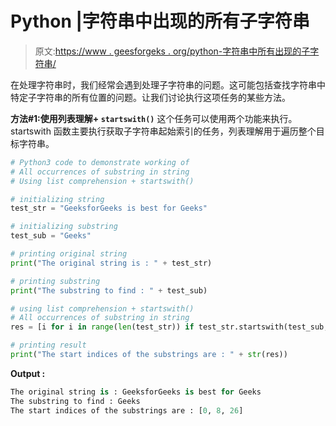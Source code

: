 # Python |字符串中出现的所有子字符串

> 原文:[https://www . geesforgeks . org/python-字符串中所有出现的子字符串/](https://www.geeksforgeeks.org/python-all-occurrences-of-substring-in-string/)

在处理字符串时，我们经常会遇到处理子字符串的问题。这可能包括查找字符串中特定子字符串的所有位置的问题。让我们讨论执行这项任务的某些方法。

**方法#1:使用列表理解+ `startswith()`**
这个任务可以使用两个功能来执行。startswith 函数主要执行获取子字符串起始索引的任务，列表理解用于遍历整个目标字符串。

```py
# Python3 code to demonstrate working of
# All occurrences of substring in string
# Using list comprehension + startswith()

# initializing string 
test_str = "GeeksforGeeks is best for Geeks"

# initializing substring
test_sub = "Geeks"

# printing original string 
print("The original string is : " + test_str)

# printing substring 
print("The substring to find : " + test_sub)

# using list comprehension + startswith()
# All occurrences of substring in string 
res = [i for i in range(len(test_str)) if test_str.startswith(test_sub, i)]

# printing result 
print("The start indices of the substrings are : " + str(res))
```

**Output :**

```py
The original string is : GeeksforGeeks is best for Geeks
The substring to find : Geeks
The start indices of the substrings are : [0, 8, 26]

```